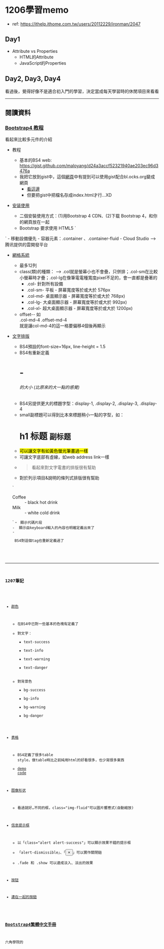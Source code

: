 # 1206學習memo

- ref: https://ithelp.ithome.com.tw/users/20112229/ironman/2047

## Day1

- Attribute vs Properties
  - HTML的Attribute
  - JavaScript的Properties

## Day2, Day3, Day4
看過後，覺得好像不是適合初入門的學習，決定當成每天學習時的休閒項目來看看


----

## 閱讀資料

### [Bootstrap4 教程](http://www.runoob.com/bootstrap4/bootstrap4-tutorial.html)
看起來比較多元件的介紹

- 教程
  - 基本的BS4 web: https://gist.github.com/maloyang/d24a3accf52321940ae203ec96d3476a
  - 我把它放到gist中，這個[網頁](https://dotblogs.com.tw/rickyteng/2015/11/03/153786)中有提到可以使用gist配合bl.ocks.org變成網頁
    - [看這邊](http://bl.ocks.org/maloyang/raw/d24a3accf52321940ae203ec96d3476a/)
    - 但要把gist中把檔名存成index.html才行...XD

- [安装使用](http://www.runoob.com/bootstrap4/bootstrap4-install.html)
  - 二個安裝使用方式：(1)用Bootstrap 4 CDN、(2)下载 Bootstrap 4，和你的網頁放在一起
  - Bootstrap 要求使用 HTML5
  `
<!DOCTYPE html>
<html>
  <head>
    <meta charset="utf-8"> 
  </head>
</html>
  `
  - 移動設備優先
  - 容器元素：.container 、.container-fluid
  - Cloud Studio -->  腾讯提供的雲開發平台
  
- [網格系統](http://www.runoob.com/bootstrap4/bootstrap4-grid-basic.html)
  - 最多12列
  - class(類)的種類： --> .col就是螢幕小也不會疊，只併排；.col-sm在比較小螢幕時才疊；.col-lg在像筆電電種寬度pixel不足的，會一直都是疊著的
    - .col- 針對所有設備
    - .col-sm- 平板 - 屏幕寬度等於或大於 576px
    - .col-md- 桌面顯示器 - 屏幕寬度等於或大於 768px)
    - .col-lg- 大桌面顯示器 - 屏幕寬度等於或大於 992px)
    - .col-xl- 超大桌面顯示器 - 屏幕寬度等於或大於 1200px)
  - offset-*-* 如 <div class="col-md-4 offset-md-4 bg-warning">.col-md-4 .offset-md-4</div> 就是讓col-md-4的這一格要偏移4個後再顯示
  
- [文字排版](http://www.runoob.com/bootstrap4/bootstrap4-typography.html)
  - BS4預設的font-size=16px, line-height = 1.5
  - BS4有重新定義<h1> - <h6>的大小 (比原來的大一點的感覺)
  - BS4另提供更大的標題字型：display-1, .display-2, .display-3, .display-4
  - small副標題可以得到比本來標題稍小一點的字型，如：<h1>h1 标题 <small>副标题</small></h1>
  - <mark> 可以讓文字有如黃色螢光筆畫過一樣
  - <abbr> 可讓文字底部有虛線，如web address link一樣
  - <blockquote> 看起來對文字電書的排版很有幫助
  - <dl> 對於列示項目&說明的條列式排版很有幫助
  `
  <dl>
    <dt>Coffee</dt>
    <dd>- black hot drink</dd>
    <dt>Milk</dt>
    <dd>- white cold drink</dd>
  </dl>     
  `  
  - <code> 顯示代碼片段
  - <kbd> 顯示由keyboard輸入的內容也明確定義出來了
  - <pre> BS4對這個tag也重新定義過了
  
----
### 1207筆記

- [颜色](http://www.runoob.com/bootstrap4/bootstrap4-colors.html)
  - 在BS4中已對一些基本的色塊有定義了
  - 對文字：
    - text-success
    - text-info
    - text-warning
    - text-danger
  - 對背景色
    - bg-success
    - bg-info
    - bg-warning
    - bg-danger

- [表格](http://www.runoob.com/bootstrap4/bootstrap4-tables.html)
  - BS4定義了很多table style，做table時比之前純用html的好看很多，也少寫很多東西
  - [demo code](https://gist.github.com/maloyang/c4a621bdfb701482b1c1a4785da65ee4)
  
- [图像形状](http://www.runoob.com/bootstrap4/bootstrap4-images.html)
  - 看過就好…不同的框，class="img-fluid"可以圖片響應式(自動縮放)
  
- [信息提示框](http://www.runoob.com/bootstrap4/bootstrap4-alerts.html)
  - 以「class="alert alert-success"」可以顯示效果不錯的提示框
  - 「alert-dismissible」、「<button type="button" class="close" data-dismiss="alert">&times;</button>」可以實作關閉鈕
  - .fade 和 .show 可以達成淡入、淡出的效果
  
- [按钮](http://www.runoob.com/bootstrap4/bootstrap4-buttons.html)  

- [連在一起的按鈕](http://www.runoob.com/bootstrap4/bootstrap4-button-groups.html)



### [Bootstrap4繁體中文手冊](https://bootstrap.hexschool.com/)
六角學院的


